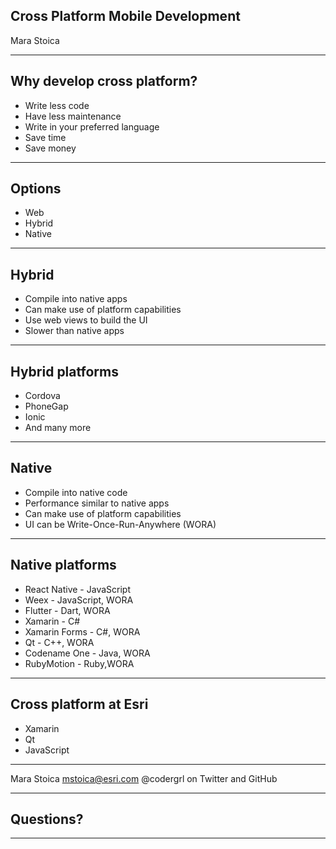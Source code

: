 <!-- .slide: class="title" -->

## Cross Platform Mobile Development
Mara Stoica

---

<!-- .slide: class="agenda" -->

## Why develop cross platform?

- Write less code
- Have less maintenance
- Write in your preferred language
- Save time
- Save money

---

<!-- .slide: class="agenda" -->

## Options

- Web
- Hybrid
- Native

---

## Hybrid

- Compile into native apps
- Can make use of platform capabilities
- Use web views to build the UI
- Slower than native apps

---

<!-- .slide: class="agenda" -->

## Hybrid platforms

- Cordova
- PhoneGap
- Ionic
- And many more

---

<!-- .slide: class="section" -->

## Native

- Compile into native code
- Performance similar to native apps
- Can make use of platform capabilities
- UI can be Write-Once-Run-Anywhere (WORA)

---

<!-- .slide: class="section" -->

## Native platforms

- React Native - JavaScript
- Weex - JavaScript, WORA
- Flutter - Dart, WORA
- Xamarin - C#
- Xamarin Forms - C#, WORA
- Qt - C++, WORA
- Codename One - Java, WORA
- RubyMotion - Ruby,WORA

---

<!-- .slide: class="section" -->

## Cross platform at Esri

- Xamarin
- Qt
- JavaScript

---

<!-- .slide: class="contact" -->

Mara Stoica
mstoica@esri.com
@codergrl on Twitter and GitHub

---

<!-- .slide: class="questions" -->

## Questions?

---


<!-- .slide: class="end" -->